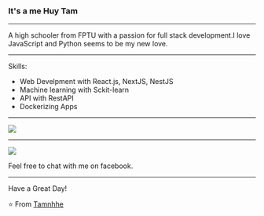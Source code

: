 
### It's a me Huy Tam


----

A high schooler from FPTU with a passion for full stack development.I love JavaScript and Python seems to be my new love. 

-----

Skills:

- Web Develpment with React.js, NextJS, NestJS
- Machine learning with Sckit-learn
- API with RestAPI
- Dockerizing Apps




***

<a href="https://github.com/Tamnhhe">
  <img src="https://github-readme-stats.vercel.app/api?username=Tamnhhe&show_icons=true&hide_border=true" />
</a>

---

<a href="https://github.com/Tamnhhe">
  <img src="https://github-readme-stats.vercel.app/api/top-langs/?username=Tamnhhe&layout=compact" />
</a>


Feel free to chat with me on facebook.

-----


Have a Great Day!

⭐️ From [Tamnhhe](https://github.com/Tamnhhe)
